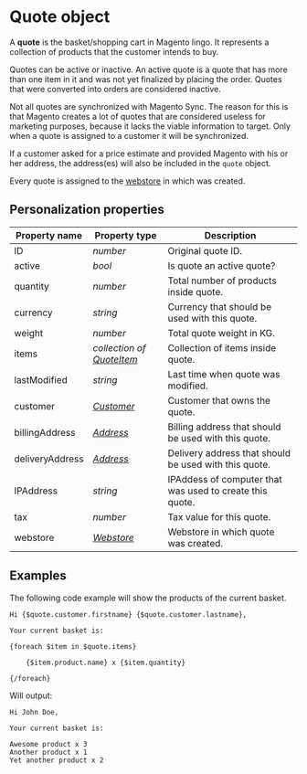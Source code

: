 # Quote object

A **quote** is the basket/shopping cart in Magento lingo. It represents a 
collection of products that the customer intends to buy. 

Quotes can be active or inactive. An active quote is a quote that has more than 
one item in it and was not yet finalized by placing the order. Quotes that were 
converted into orders are considered inactive.

Not all quotes are synchronized with Magento Sync. The reason for this is that 
Magento creates a lot of quotes that are considered useless for marketing 
purposes, because it lacks the viable information to target. Only when a quote 
is assigned to a customer it will be synchronized.

If a customer asked for a price estimate and provided Magento with his or her 
address, the address(es) will also be included in the `quote` object. 

Every quote is assigned to the [webstore][webstore-object] in which was created.

## Personalization properties

| Property name   | Property type                                  | Description                                               |
|-----------------|------------------------------------------------|-----------------------------------------------------------|
| ID              | _number_                                       | Original quote ID.                                        |
| active          | _bool_                                         | Is quote an active quote?                                 |
| quantity        | _number_                                       | Total number of products inside quote.                    |
| currency        | _string_                                       | Currency that should be used with this quote.             |
| weight          | _number_                                       | Total quote weight in KG.                                 |
| items           | _collection of [QuoteItem][quote-item-object]_ | Collection of items inside quote.                         |
| lastModified    | _string_                                       | Last time when quote was modified.                        |
| customer        | _[Customer][customer-object]_                  | Customer that owns the quote.                             |
| billingAddress  | _[Address][address-object]_                    | Billing address that should be used with this quote.      |
| deliveryAddress | _[Address][address-object]_                    | Delivery address that should be used with this quote.     |
| IPAddress       | _string_                                       | IPAddess of computer that was used to create this quote.  |
| tax             | _number_                                       | Tax value for this quote.                                 |
| webstore        | _[Webstore][webstore-object]_                  | Webstore in which quote was created.                      | 

## Examples

The following code example will show the products of the current basket. 

```
Hi {$quote.customer.firstname} {$quote.customer.lastname},

Your current basket is:

{foreach $item in $quote.items}

    {$item.product.name} x {$item.quantity}

{/foreach}

```

Will output:

```
Hi John Doe,
    
Your current basket is:

Awesome product x 3
Another product x 1
Yet another product x 2

```

[quote-item-object]: MarketingSuite/magento-integration/object/quote-item
[customer-object]: MarketingSuite/magento-integration/object/customer
[address-object]: MarketingSuite/magento-integration/object/address
[webstore-object]: MarketingSuite/magento-integration/object/webstore
